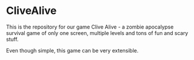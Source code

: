 # CliveAlive

This is the repository for our game Clive Alive - a zombie apocalypse survival game of only one screen, multiple levels and tons of fun and scary stuff.

Even though simple, this game can be very extensible.
